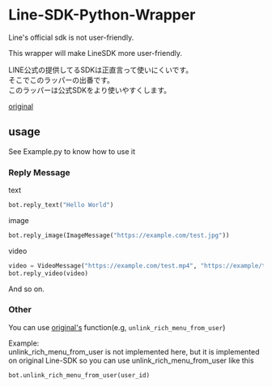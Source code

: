 # Line-SDK-Python-Wrapper

Line's official sdk is not user-friendly.

This wrapper will make LineSDK more user-friendly.

LINE公式の提供してるSDKは正直言って使いにくいです。\
そこでこのラッパーの出番です。\
このラッパーは公式SDKをより使いやすくします。

[original](https://github.com/line/line-bot-sdk-python)

## usage

See Example.py to know how to use it

### Reply Message

text
```python
bot.reply_text("Hello World")
```
image
```python
bot.reply_image(ImageMessage("https://example.com/test.jpg"))
```
video
```python
video = VideoMessage("https://example.com/test.mp4", "https://example/test.jpg")
bot.reply_video(video)
```
And so on.


### Other
You can use [original's](https://github.com/line/line-bot-sdk-python) function(e.g, `unlink_rich_menu_from_user`)

Example:\
unlink_rich_menu_from_user is not implemented here,
but it is implemented on original Line-SDK
so you can use unlink_rich_menu_from_user like this

```python
bot.unlink_rich_menu_from_user(user_id)
```
